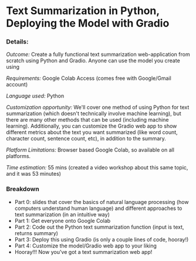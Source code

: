 # Text Summarization in Python, Deploying the Model with Gradio

### Details:
_Outcome:_ Create a fully functional text summarization web-application from scratch using Python and Gradio. Anyone can use the model you create using 

_Requirements:_ Google Colab Access (comes free with Google/Gmail account)

_Language used:_ Python

_Customization opportunity:_ We'll cover one method of using Python for text summarization (which doesn't technically involve machine learning), but there are many other methods that can be used (including machine learning). Additionally, you can customize the Gradio web app to show different metrics about the text you want summarized (like word count, character count, sentence count, etc), in addition to the summary.

_Platform Limitations:_ Browser based Google Colab, so available on all platforms.

_Time estimation:_ 55 mins (created a video workshop about this same topic, and it was 53 minutes)

### Breakdown
- Part 0: slides that cover the basics of natural language processing (how computers understand human language) and different approaches to text summarization (in an intuitive way)
- Part 1: Get everyone onto Google Colab
- Part 2: Code out the Python text summarization function (input is text, returns summary)
- Part 3: Deploy this using Gradio (is only a couple lines of code, hooray!)
- Part 4: Customize the model/Gradio web app to your liking
- Hooray!!! Now you've got a text summarization web app!